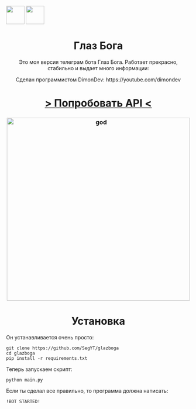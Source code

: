 <a href="https://www.youtube.com/c/DimonDev?sub_confirmation=1"><img src="https://i.pinimg.com/originals/a5/10/2e/a5102eada32982c1ccac65804eab67c1.png" height="50px"></a> <a href="https://probivapi.com"><img src="https://musicmentor.ai/wp-content/uploads/2023/10/TryNow-768x237.png" height="50px"></a>
<h1 align="center"><b>Глаз Бога</b></h1>
<p align="center">Это моя версия телеграм бота Глаз Бога. Работает прекрасно, стабильно и выдает много информации:</p>
<p align="center">Сделан программистом DimonDev: https://youtube.com/dimondev</p>
<h1 align="center"><a href="https://probivapi.com"> > Попробовать API < </a></h1>
<h3 align="center"><img src="Снимок13.PNG" alt="god" height="500px"></h3>
<h1 align="center"><b>Установка</b></h1>
<p>Он устанавливается очень просто:</p>

```
git clone https://github.com/SegYT/glazboga
cd glazboga
pip install -r requirements.txt
```
<p>Теперь запускаем скрипт:</p>

```
python main.py
```

<p>Если ты сделал все правильно, то программа должна написать:</p>

```
!BOT STARTED!
```
